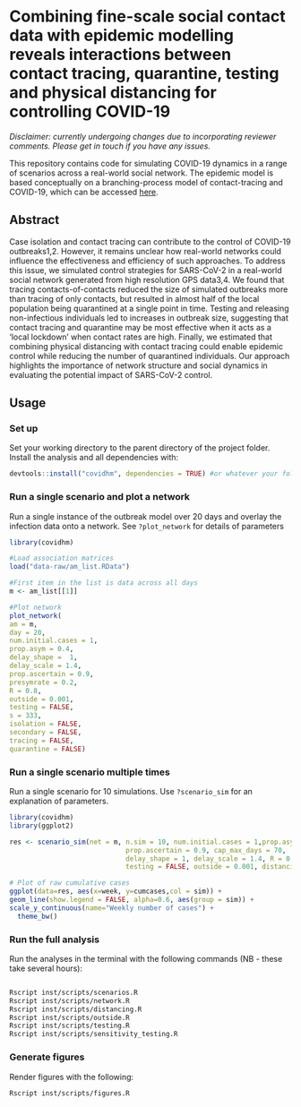 # Combining fine-scale social contact data with epidemic modelling reveals interactions between contact tracing, quarantine, testing and physical distancing for controlling COVID-19

*Disclaimer: currently undergoing changes due to incorporating reviewer comments. Please get in touch if you have any issues.*

This repository contains code for simulating COVID-19 dynamics in a range of scenarios across a real-world social network. The epidemic model is based conceptually on a branching-process model of contact-tracing and COVID-19, which can be accessed [here](https://github.com/cmmid/ringbp).



## Abstract
Case isolation and contact tracing can contribute to the control of COVID-19 outbreaks1,2. However, it remains unclear how real-world networks could influence the effectiveness and efficiency of such approaches. To address this issue, we simulated control strategies for SARS-CoV-2 in a real-world social network generated from high resolution GPS data3,4. We found that tracing contacts-of-contacts reduced the size of simulated outbreaks more than tracing of only contacts, but resulted in almost half of the local population being quarantined at a single point in time. Testing and releasing non-infectious individuals led to increases in outbreak size, suggesting that contact tracing and quarantine may be most effective when it acts as a ‘local lockdown’ when contact rates are high. Finally, we estimated that combining physical distancing with contact tracing could enable epidemic control while reducing the number of quarantined individuals. Our approach highlights the importance of network structure and social dynamics in evaluating the potential impact of SARS-CoV-2 control.

## Usage

### Set up

Set your working directory to the parent directory of the project folder. Install the analysis and all dependencies with: 

```r
devtools::install("covidhm", dependencies = TRUE) #or whatever your folder name is
```


### Run a single scenario and plot a network

Run a single instance of the outbreak model over 20 days and overlay the infection data onto a network. See `?plot_network` for details of parameters

```r
library(covidhm)

#Load association matrices
load("data-raw/am_list.RData")

#First item in the list is data across all days
m <- am_list[[1]]

#Plot network
plot_network(
am = m,
day = 20,
num.initial.cases = 1,
prop.asym = 0.4,
delay_shape =  1,
delay_scale = 1.4,
prop.ascertain = 0.9,
presymrate = 0.2,
R = 0.8,
outside = 0.001,
testing = FALSE,
s = 333,
isolation = FALSE,
secondary = FALSE,
tracing = FALSE,
quarantine = FALSE)

```



### Run a single scenario multiple times

Run a single scenario for 10 simulations. Use `?scenario_sim` for an explanation of parameters.

```r
library(covidhm)
library(ggplot2)

res <- scenario_sim(net = m, n.sim = 10, num.initial.cases = 1,prop.asym=0.4,
                             prop.ascertain = 0.9, cap_max_days = 70,
                             delay_shape = 1, delay_scale = 1.4, R = 0.8, presymrate = 0.2, scenario = "nothing",
                             testing = FALSE, outside = 0.001, distancing = 0)

# Plot of raw cumulative cases
ggplot(data=res, aes(x=week, y=cumcases,col = sim)) +
geom_line(show.legend = FALSE, alpha=0.6, aes(group = sim)) +
scale_y_continuous(name="Weekly number of cases") +
  theme_bw()

```

### Run the full analysis

Run the analyses in the terminal with the following commands (NB - these take several hours):

```bash

Rscript inst/scripts/scenarios.R
Rscript inst/scripts/network.R
Rscript inst/scripts/distancing.R
Rscript inst/scripts/outside.R
Rscript inst/scripts/testing.R
Rscript inst/scripts/sensitivity_testing.R

```

### Generate figures

Render figures with the following:

```bash
Rscript inst/scripts/figures.R

```
